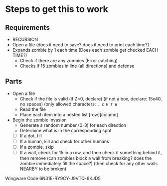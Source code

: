 # Steps to get this to work
## Requirements
- RECURSION
- Open a file (does it need to save? does it need to print each time?)
- Expands zombie by 1 each time (Does each zombie get checked EACH TIME?)
  - Check if there are any zombies (Error catching)
  - Checks if 15 zombies in line (all directions) and defense
  
## Parts
- Open a file
  - Check if the file is valid (if Z=0, declare) (if not a box, declare: 15x40, no spaces) (only allowed characters: ```. Z H T W```
  - Read the file
  - Place each item into a nested list [row][column]
- Begin the zombie invasion
  - Generate a random number (0-3) for each direction
  - Determine what is in the corresponding spot
  - [ ] If a dot, fill
  - [ ] If a human, kill and check for other humans
  - [ ] If a zombie, skip
  - [ ] If a wall, check for 15 in a row, and then check if something behind it, then remove (can zombies block a wall from breaking? does the zombie immediately fill the space?) (then check for any other walls NEARBY to be broken)
  
Wingware Code 6N31E-RY9CY-J9VTQ-6KJD5
